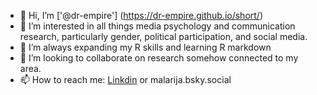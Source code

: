 - 👋 Hi, I’m ['@dr-empire'] (https://dr-empire.github.io/short/)
- 👀 I’m interested in all things media psychology and communication research, particularly gender, political participation, and social media.
- 🌱 I’m always expanding my R skills and learning R markdown
- 💞️ I’m looking to collaborate on research somehow connected to my area.
- 📫 How to reach me: [Linkdin](https://www.linkedin.com/in/dr-sabine-reich-667494264/) or malarija.bsky.social

<!---
dr-empire/dr-empire is a ✨ special ✨ repository because its `README.md` (this file) appears on your GitHub profile.
You can click the Preview link to take a look at your changes.
--->
